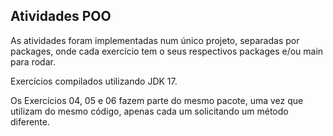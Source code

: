 ## Atividades POO

As atividades foram implementadas num único projeto, separadas por packages, onde cada exercício tem o seus respectivos packages e/ou main para rodar.

Exercícios compilados utilizando JDK 17.

Os Exercícios 04, 05 e 06 fazem parte do mesmo pacote, uma vez que utilizam do mesmo código, apenas cada um solicitando um método diferente.